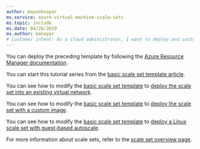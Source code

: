 ```yaml
---
author: mayanknayar
ms.service: azure-virtual-machine-scale-sets
ms.topic: include
ms.date: 04/26/2019
ms.author: manayar
# Customer intent: As a cloud administrator, I want to deploy and customize Virtual Machine Scale Sets, so that I can efficiently manage workloads and optimize resource utilization in my existing infrastructure.
---
```

You can deploy the preceding template by following the [Azure Resource Manager documentation](/azure/azure-resource-manager/templates/deploy-powershell).

You can start this tutorial series from the [basic scale set template article](../virtual-machine-scale-sets-mvss-start.md).

You can see how to modify the [basic scale set template](../virtual-machine-scale-sets-mvss-start.md) to [deploy the scale set into an existing virtual network](../virtual-machine-scale-sets-mvss-existing-vnet.md).

You can see how to modify the [basic scale set template](../virtual-machine-scale-sets-mvss-start.md) to [deploy the scale set with a custom image](../virtual-machine-scale-sets-mvss-custom-image.md).

You can see how to modify the [basic scale set template](../virtual-machine-scale-sets-mvss-start.md) to [deploy a Linux scale set with guest-based autoscale](../virtual-machine-scale-sets-mvss-guest-based-autoscale-linux.md).

For more information about scale sets, refer to the [scale set overview page](../overview.md).
